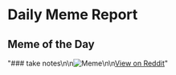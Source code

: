 # Daily Meme Report

## Meme of the Day
"### take notes\n\n![Meme](https://i.redd.it/24oonjw9iige1.png)\n\n[View on Reddit](https://redd.it/1if4ayo)"
